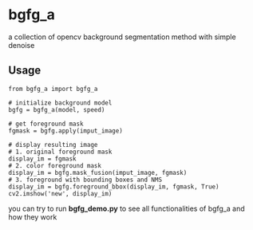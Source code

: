 # bgfg_a
a collection of opencv background segmentation method with simple denoise

## Usage
~~~~
from bgfg_a import bgfg_a

# initialize background model
bgfg = bgfg_a(model, speed) 

# get foreground mask
fgmask = bgfg.apply(imput_image)

# display resulting image
# 1. original foreground mask
display_im = fgmask
# 2. color foreground mask
display_im = bgfg.mask_fusion(imput_image, fgmask)
# 3. foreground with bounding boxes and NMS
display_im = bgfg.foreground_bbox(display_im, fgmask, True)
cv2.imshow('new', display_im)
~~~~

you can try to run **bgfg_demo.py** to see all functionalities of bgfg_a and how they work
